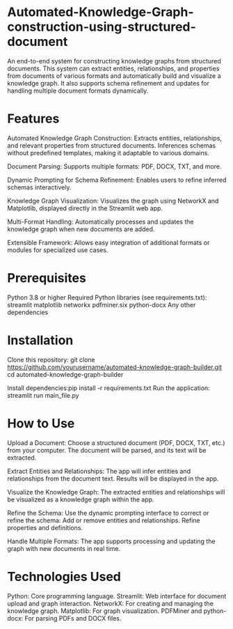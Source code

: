 # Automated-Knowledge-Graph-construction-using-structured-document
An end-to-end system for constructing knowledge graphs from structured documents. This system can extract entities, relationships, and properties from documents of various formats and automatically build and visualize a knowledge graph. It also supports schema refinement and updates for handling multiple document formats dynamically.

# Features

Automated Knowledge Graph Construction:
Extracts entities, relationships, and relevant properties from structured documents.
Inferences schemas without predefined templates, making it adaptable to various domains.

Document Parsing:
Supports multiple formats: PDF, DOCX, TXT, and more.

Dynamic Prompting for Schema Refinement:
Enables users to refine inferred schemas interactively.

Knowledge Graph Visualization:
Visualizes the graph using NetworkX and Matplotlib, displayed directly in the Streamlit web app.

Multi-Format Handling:
Automatically processes and updates the knowledge graph when new documents are added.

Extensible Framework:
Allows easy integration of additional formats or modules for specialized use cases.

# Prerequisites
Python 3.8 or higher
Required Python libraries (see requirements.txt):
streamlit
matplotlib
networkx
pdfminer.six
python-docx
Any other dependencies

# Installation
Clone this repository: git clone https://github.com/yourusername/automated-knowledge-graph-builder.git
cd automated-knowledge-graph-builder

Install dependencies:pip install -r requirements.txt
Run the application: streamlit run main_file.py

# How to Use

Upload a Document:
Choose a structured document (PDF, DOCX, TXT, etc.) from your computer.
The document will be parsed, and its text will be extracted.

Extract Entities and Relationships:
The app will infer entities and relationships from the document text.
Results will be displayed in the app.

Visualize the Knowledge Graph:
The extracted entities and relationships will be visualized as a knowledge graph within the app.

Refine the Schema:
Use the dynamic prompting interface to correct or refine the schema:
Add or remove entities and relationships.
Refine properties and definitions.

Handle Multiple Formats:
The app supports processing and updating the graph with new documents in real time.

# Technologies Used
Python:
Core programming language.
Streamlit:
Web interface for document upload and graph interaction.
NetworkX:
For creating and managing the knowledge graph.
Matplotlib:
For graph visualization.
PDFMiner and python-docx:
For parsing PDFs and DOCX files.
